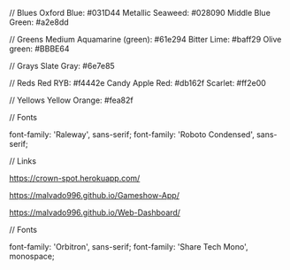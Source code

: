 
// Blues
Oxford Blue: #031D44
Metallic Seaweed: #028090
Middle Blue Green: #a2e8dd


// Greens
Medium Aquamarine (green): #61e294
Bitter Lime: #baff29
Olive green: #BBBE64

// Grays
Slate Gray: #6e7e85

// Reds
Red RYB: #f4442e
Candy Apple Red: #db162f
Scarlet: #ff2e00

// Yellows
Yellow Orange: #fea82f

// Fonts

font-family: 'Raleway', sans-serif;
font-family: 'Roboto Condensed', sans-serif;

// Links

https://crown-spot.herokuapp.com/

https://malvado996.github.io/Gameshow-App/

https://malvado996.github.io/Web-Dashboard/

// Fonts

<!-- <link rel="preconnect" href="https://fonts.gstatic.com">
<link href="https://fonts.googleapis.com/css2?family=Orbitron:wght@500&family=Share+Tech+Mono&display=swap" rel="stylesheet"> -->

font-family: 'Orbitron', sans-serif;
font-family: 'Share Tech Mono', monospace;